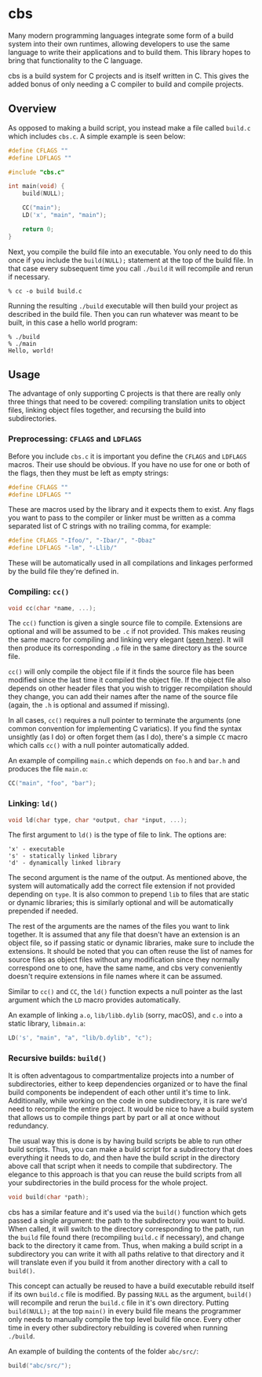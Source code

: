 # cbs

Many modern programming languages integrate some form of a build system into their own runtimes, allowing developers to use the same language to write their applications and to build them. This library hopes to bring that functionality to the C language.

cbs is a build system for C projects and is itself written in C. This gives the added bonus of only needing a C compiler to build and compile projects.

## Overview

As opposed to making a build script, you instead make a file called `build.c` which includes `cbs.c`. A simple example is seen below:

```c
#define CFLAGS ""
#define LDFLAGS ""

#include "cbs.c"

int main(void) {
	build(NULL);

	CC("main");
	LD('x', "main", "main");

	return 0;
}
```

Next, you compile the build file into an executable. You only need to do this once if you include the `build(NULL);` statement at the top of the build file. In that case every subsequent time you call `./build` it will recompile and rerun if necessary.

```console
% cc -o build build.c
```

Running the resulting `./build` executable will then build your project as described in the build file. Then you can run whatever was meant to be built, in this case a hello world program:

```console
% ./build
% ./main
Hello, world!
```

## Usage

The advantage of only supporting C projects is that there are really only three things that need to be covered: compiling translation units to object files, linking object files together, and recursing the build into subdirectories.

### Preprocessing: `CFLAGS` and `LDFLAGS`

Before you include `cbs.c` it is important you define the `CFLAGS` and `LDFLAGS` macros. Their use should be obvious. If you have no use for one or both of the flags, then they must be left as empty strings:

```c
#define CFLAGS ""
#define LDFLAGS ""
```

These are macros used by the library and it expects them to exist. Any flags you want to pass to the compiler or linker must be written as a comma separated list of C strings with no trailing comma, for example:

```c
#define CFLAGS "-Ifoo/", "-Ibar/", "-Dbaz"
#define LDFLAGS "-lm", "-Llib/"
```

These will be automatically used in all compilations and linkages performed by the build file they're defined in.

### Compiling: `cc()`

```c
void cc(char *name, ...);
```

The `cc()` function is given a single source file to compile. Extensions are optional and will be assumed to be `.c` if not provided. This makes reusing the same macro for compiling and linking very elegant ([seen here](https://github.com/trenthuber/simplexpm/build.c)). It will then produce its corresponding `.o` file in the same directory as the source file.

`cc()` will only compile the object file if it finds the source file has been modified since the last time it compiled the object file. If the object file also depends on other header files that you wish to trigger recompilation should they change, you can add their names after the name of the source file (again, the `.h` is optional and assumed if missing).

In all cases, `cc()` requires a null pointer to terminate the arguments (one common convention for implementing C variatics). If you find the syntax unsightly (as I do) or often forget them (as I do), there's a simple `CC` macro which calls `cc()` with a null pointer automatically added.

An example of compiling `main.c` which depends on `foo.h` and `bar.h` and produces the file `main.o`:

```c
CC("main", "foo", "bar");
```

### Linking: `ld()`

```c
void ld(char type, char *output, char *input, ...);
```

The first argument to `ld()` is the type of file to link. The options are:

```
'x' - executable
's' - statically linked library
'd' - dynamically linked library
```

The second argument is the name of the output. As mentioned above, the system will automatically add the correct file extension if not provided depending on `type`. It is also common to prepend `lib` to files that are static or dynamic libraries; this is similarly optional and will be automatically prepended if needed.

The rest of the arguments are the names of the files you want to link together. It is assumed that any file that doesn't have an extension is an object file, so if passing static or dynamic libraries, make sure to include the extensions. It should be noted that you can often reuse the list of names for source files as object files without any modification since they normally correspond one to one, have the same name, and cbs very conveniently doesn't require extensions in file names where it can be assumed.

Similar to `cc()` and `CC`, the `ld()` function expects a null pointer as the last argument which the `LD` macro provides automatically.

An example of linking `a.o`, `lib/libb.dylib` (sorry, macOS), and `c.o` into a static library, `libmain.a`:

```c
LD('s', "main", "a", "lib/b.dylib", "c");
```

### Recursive builds: `build()`

It is often adventagous to compartmentalize projects into a number of subdirectories, either to keep dependencies organized or to have the final build components be independent of each other until it's time to link. Additionally, while working on the code in one subdirectory, it is rare we'd need to recompile the entire project. It would be nice to have a build system that allows us to compile things part by part or all at once without redundancy.

The usual way this is done is by having build scripts be able to run other build scripts. Thus, you can make a build script for a subdirectory that does everything it needs to do, and then have the build script in the directory above call that script when it needs to compile that subdirectory. The elegance to this approach is that you can reuse the build scripts from all your subdirectories in the build process for the whole project.

```c
void build(char *path);
```

cbs has a similar feature and it's used via the `build()` function which gets passed a single argument: the path to the subdirectory you want to build. When called, it will switch to the directory corresponding to the path, run the `build` file found there (recompiling `build.c` if necessary), and change back to the directory it came from. Thus, when making a build script in a subdirectory you can write it with all paths relative to that directory and it will translate even if you build it from another directory with a call to `build()`.

This concept can actually be reused to have a build executable rebuild itself if its own `build.c` file is modified. By passing `NULL` as the argument, `build()` will recompile and rerun the `build.c` file in it's own directory. Putting `build(NULL);` at the top `main()` in every build file means the programmer only needs to manually compile the top level build file once. Every other time in every other subdirectory rebuilding is covered when running `./build`.

An example of building the contents of the folder `abc/src/`:

```c
build("abc/src/");
```
